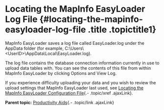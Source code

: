 Locating the MapInfo EasyLoader Log File {#locating-the-mapinfo-easyloader-log-file .title .topictitle1}
========================================

<div class="body conbody">

MapInfo EasyLoader saves a log file called <span class="ph filepath">EasyLoader.log</span> under the <span class="ph filepath">AppData</span> folder (for example, <span class="ph filepath">C:\\Users\\&lt;UserID&gt;\\AppData\\Local\\EasyLoader.log</span>).

The log file contains the database connection information currently in use to upload data tables with. You can see the contents of this file from within MapInfo EasyLoader by clicking <span class="ph uicontrol">Options</span> and <span class="ph uicontrol">View Log</span>.

If you experience difficulty uploading your data and you wish to review the upload settings that MapInfo EasyLoader last used, see [Locating the MapInfo EasyLoader Configuration File](guide/productivity/locatingcofigfile.html){.- .topic/xref .ajaxLink}.

</div>

<div class="related-links" functx="http://www.functx.com">

<div class="related-links-title">

</div>

<div class="familylinks">

<div class="parentlink">

**Parent topic:** [Productivity Aids](guide/productivity/../../guide/productivity/chapterproductivityaids.html){.- .topic/link .ajaxLink}

</div>

</div>

</div>
